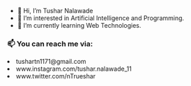 - 👋 Hi, I’m Tushar Nalawade
- 👀 I’m interested in Artificial Intelligence and Programming.
- 🌱 I’m currently learning Web Technologies.

  
<html>
<body>
<h3>📫 You can reach me via:</h3>
<li>tushartn1171@gmail.com</li>
<li>www.instagram.com/tushar.nalawade_11</li>
<li>www.twitter.com/nTrueshar</li>
</body>
</HTML>
